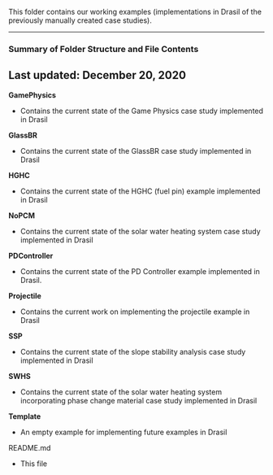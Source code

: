 This folder contains our working examples (implementations in Drasil of the previously manually created case studies).

--------------------------------------------------
### Summary of Folder Structure and File Contents
Last updated: December 20, 2020
--------------------------------------------------

**GamePhysics**
  - Contains the current state of the Game Physics case study implemented in Drasil

**GlassBR**
  - Contains the current state of the GlassBR case study implemented in Drasil
  
**HGHC**
  - Contains the current state of the HGHC (fuel pin) example implemented in Drasil
  
**NoPCM**
  - Contains the current state of the solar water heating system case study implemented in Drasil

**PDController**
  - Contains the current state of the PD Controller example implemented in Drasil.

**Projectile**
  - Contains the current work on implementing the projectile example in Drasil

**SSP**
  - Contains the current state of the slope stability analysis case study implemented in Drasil
  
**SWHS**
  - Contains the current state of the solar water heating system incorporating phase change material case study implemented in Drasil

**Template**
  - An empty example for implementing future examples in Drasil

README.md
  - This file

